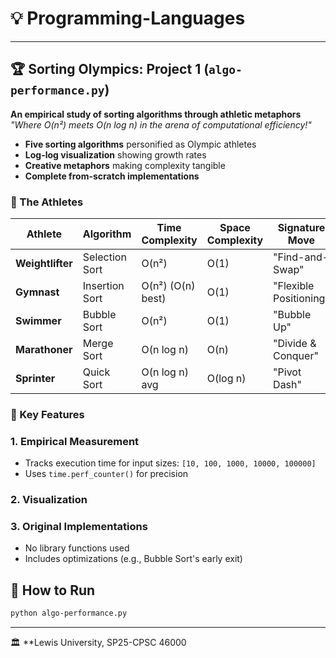 # 💡 Programming-Languages

---

## 🏆 Sorting Olympics: Project 1 (`algo-performance.py`)

**An empirical study of sorting algorithms through athletic metaphors**  
*"Where O(n²) meets O(n log n) in the arena of computational efficiency!"*  

- **Five sorting algorithms** personified as Olympic athletes  
- **Log-log visualization** showing growth rates  
- **Creative metaphors** making complexity tangible  
- **Complete from-scratch implementations**  

### 🏅 The Athletes  

| Athlete              | Algorithm      | Time Complexity | Space Complexity | Signature Move          |
|----------------------|----------------|------------------|-------------------|-------------------------|
| **Weightlifter**     | Selection Sort | O(n²)            | O(1)              | "Find-and-Swap"         |
| **Gymnast**          | Insertion Sort | O(n²) (O(n) best)| O(1)              | "Flexible Positioning"  |
| **Swimmer**          | Bubble Sort    | O(n²)            | O(1)              | "Bubble Up"             |
| **Marathoner**       | Merge Sort     | O(n log n)       | O(n)              | "Divide & Conquer"      |
| **Sprinter**         | Quick Sort     | O(n log n) avg   | O(log n)          | "Pivot Dash"            |

### 🔬 Key Features

### **1. Empirical Measurement**  

- Tracks execution time for input sizes: `[10, 100, 1000, 10000, 100000]`  
- Uses `time.perf_counter()` for precision  

### **2. Visualization**

### **3. Original Implementations**

- No library functions used  
- Includes optimizations (e.g., Bubble Sort's early exit)  

## 🚀 How to Run

```bash
python algo-performance.py
```

---

🏛 **Lewis University, SP25-CPSC 46000

